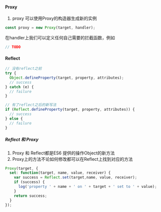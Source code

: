 #### Proxy

1. proxy 可以使用Proxy的构造器生成新的实例

```js
const proxy = new Proxy(target, handler);
```

在handler上我们可以定义任何自己需要的拦截函数，例如

```js
// TODO 
```

#### Reflect

```js
// 没有reflect之前
try {
  Object.defineProperty(target, property, attributes);
  // success
} catch (e) {
  // failure
}

// 有了reflect之后的新写法
if (Reflect.defineProperty(target, property, attributes)) {
  // success
} else {
  // failure
}
```

##### Reflect 和 Proxy

1. Proxy 和 Reflect都是ES6 提供的操作Object的新方法
2. Proxy上的方法不论如何修改都可以在Reflect上找到对应的方法

```js
Proxy(target, {
  set: function(target, name, value, receiver) {
    var success = Reflect.set(target,name, value, receiver);
    if (success) {
      log('property ' + name + ' on ' + target + ' set to ' + value);
    }
    return success;
  }
});
```
